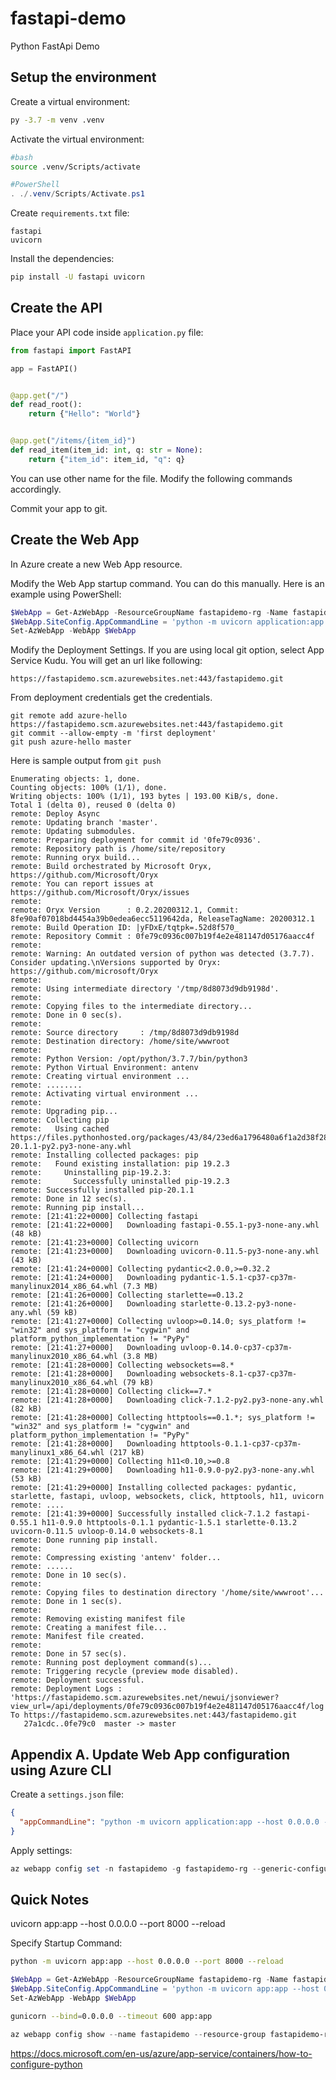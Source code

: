 # fastapi-demo
Python FastApi Demo



## Setup the environment

Create a virtual environment:

```bash
py -3.7 -m venv .venv
```

Activate the virtual environment:

```bash
#bash
source .venv/Scripts/activate
```

```powershell
#PowerShell
. ./.venv/Scripts/Activate.ps1
```

Create `requirements.txt` file:

```
fastapi
uvicorn
```

Install the dependencies:

```bash
pip install -U fastapi uvicorn
```



## Create the API

Place your API code inside `application.py` file:

```python
from fastapi import FastAPI

app = FastAPI()


@app.get("/")
def read_root():
    return {"Hello": "World"}


@app.get("/items/{item_id}")
def read_item(item_id: int, q: str = None):
    return {"item_id": item_id, "q": q}
```

You can use other name for the file. Modify the following commands accordingly.

Commit your app to git.

## Create the Web App

In Azure create a new Web App resource.

Modify the Web App startup command. You can do this manually. Here is an example using PowerShell:

```powershell
$WebApp = Get-AzWebApp -ResourceGroupName fastapidemo-rg -Name fastapidemo
$WebApp.SiteConfig.AppCommandLine = 'python -m uvicorn application:app --host 0.0.0.0 --port 8000'
Set-AzWebApp -WebApp $WebApp
```



Modify the Deployment Settings. If you are using local git option, select App Service Kudu. You will get an url like following:

```
https://fastapidemo.scm.azurewebsites.net:443/fastapidemo.git
```

From deployment credentials get the credentials.

```
git remote add azure-hello https://fastapidemo.scm.azurewebsites.net:443/fastapidemo.git
git commit --allow-empty -m 'first deployment'
git push azure-hello master
```

Here is sample output from `git push`

```
Enumerating objects: 1, done.
Counting objects: 100% (1/1), done.
Writing objects: 100% (1/1), 193 bytes | 193.00 KiB/s, done.
Total 1 (delta 0), reused 0 (delta 0)
remote: Deploy Async
remote: Updating branch 'master'.
remote: Updating submodules.
remote: Preparing deployment for commit id '0fe79c0936'.
remote: Repository path is /home/site/repository
remote: Running oryx build...
remote: Build orchestrated by Microsoft Oryx, https://github.com/Microsoft/Oryx
remote: You can report issues at https://github.com/Microsoft/Oryx/issues
remote:
remote: Oryx Version      : 0.2.20200312.1, Commit: 8fe90af07018bd4454a39b0edea6ecc5119642da, ReleaseTagName: 20200312.1
remote: Build Operation ID: |yFDxE/tqtpk=.52d8f570_
remote: Repository Commit : 0fe79c0936c007b19f4e2e481147d05176aacc4f
remote:
remote: Warning: An outdated version of python was detected (3.7.7). Consider updating.\nVersions supported by Oryx: https://github.com/microsoft/Oryx
remote:
remote: Using intermediate directory '/tmp/8d8073d9db9198d'.
remote:
remote: Copying files to the intermediate directory...
remote: Done in 0 sec(s).
remote:
remote: Source directory     : /tmp/8d8073d9db9198d
remote: Destination directory: /home/site/wwwroot
remote:
remote: Python Version: /opt/python/3.7.7/bin/python3
remote: Python Virtual Environment: antenv
remote: Creating virtual environment ...
remote: ........
remote: Activating virtual environment ...
remote:
remote: Upgrading pip...
remote: Collecting pip
remote:   Using cached https://files.pythonhosted.org/packages/43/84/23ed6a1796480a6f1a2d38f2802901d078266bda38388954d01d3f2e821d/pip-20.1.1-py2.py3-none-any.whl
remote: Installing collected packages: pip
remote:   Found existing installation: pip 19.2.3
remote:     Uninstalling pip-19.2.3:
remote:       Successfully uninstalled pip-19.2.3
remote: Successfully installed pip-20.1.1
remote: Done in 12 sec(s).
remote: Running pip install...
remote: [21:41:22+0000] Collecting fastapi
remote: [21:41:22+0000]   Downloading fastapi-0.55.1-py3-none-any.whl (48 kB)
remote: [21:41:23+0000] Collecting uvicorn
remote: [21:41:23+0000]   Downloading uvicorn-0.11.5-py3-none-any.whl (43 kB)
remote: [21:41:24+0000] Collecting pydantic<2.0.0,>=0.32.2
remote: [21:41:24+0000]   Downloading pydantic-1.5.1-cp37-cp37m-manylinux2014_x86_64.whl (7.3 MB)
remote: [21:41:26+0000] Collecting starlette==0.13.2
remote: [21:41:26+0000]   Downloading starlette-0.13.2-py3-none-any.whl (59 kB)
remote: [21:41:27+0000] Collecting uvloop>=0.14.0; sys_platform != "win32" and sys_platform != "cygwin" and platform_python_implementation != "PyPy"
remote: [21:41:27+0000]   Downloading uvloop-0.14.0-cp37-cp37m-manylinux2010_x86_64.whl (3.8 MB)
remote: [21:41:28+0000] Collecting websockets==8.*
remote: [21:41:28+0000]   Downloading websockets-8.1-cp37-cp37m-manylinux2010_x86_64.whl (79 kB)
remote: [21:41:28+0000] Collecting click==7.*
remote: [21:41:28+0000]   Downloading click-7.1.2-py2.py3-none-any.whl (82 kB)
remote: [21:41:28+0000] Collecting httptools==0.1.*; sys_platform != "win32" and sys_platform != "cygwin" and platform_python_implementation != "PyPy"
remote: [21:41:28+0000]   Downloading httptools-0.1.1-cp37-cp37m-manylinux1_x86_64.whl (217 kB)
remote: [21:41:29+0000] Collecting h11<0.10,>=0.8
remote: [21:41:29+0000]   Downloading h11-0.9.0-py2.py3-none-any.whl (53 kB)
remote: [21:41:29+0000] Installing collected packages: pydantic, starlette, fastapi, uvloop, websockets, click, httptools, h11, uvicorn
remote: ....
remote: [21:41:39+0000] Successfully installed click-7.1.2 fastapi-0.55.1 h11-0.9.0 httptools-0.1.1 pydantic-1.5.1 starlette-0.13.2 uvicorn-0.11.5 uvloop-0.14.0 websockets-8.1
remote: Done running pip install.
remote:
remote: Compressing existing 'antenv' folder...
remote: ......
remote: Done in 10 sec(s).
remote:
remote: Copying files to destination directory '/home/site/wwwroot'...
remote: Done in 1 sec(s).
remote:
remote: Removing existing manifest file
remote: Creating a manifest file...
remote: Manifest file created.
remote:
remote: Done in 57 sec(s).
remote: Running post deployment command(s)...
remote: Triggering recycle (preview mode disabled).
remote: Deployment successful.
remote: Deployment Logs : 'https://fastapidemo.scm.azurewebsites.net/newui/jsonviewer?view_url=/api/deployments/0fe79c0936c007b19f4e2e481147d05176aacc4f/log'
To https://fastapidemo.scm.azurewebsites.net:443/fastapidemo.git
   27a1cdc..0fe79c0  master -> master
```



## Appendix A. Update Web App configuration using Azure CLI

Create a `settings.json` file:

```json
{
  "appCommandLine": "python -m uvicorn application:app --host 0.0.0.0 --port 8000"
}
```

Apply settings:

```powershell
az webapp config set -n fastapidemo -g fastapidemo-rg --generic-configurations '@settings.json'
```



## Quick Notes

uvicorn app:app --host 0.0.0.0 --port 8000 --reload

Specify Startup Command:

```bash
python -m uvicorn app:app --host 0.0.0.0 --port 8000 --reload
```

```powershell
$WebApp = Get-AzWebApp -ResourceGroupName fastapidemo-rg -Name fastapidemo
$WebApp.SiteConfig.AppCommandLine = 'python -m uvicorn app:app --host 0.0.0.0 --port 8000 --reload'
Set-AzWebApp -WebApp $WebApp
```

```bash
gunicorn --bind=0.0.0.0 --timeout 600 app:app
```



```powershell
az webapp config show --name fastapidemo --resource-group fastapidemo-rg
```





https://docs.microsoft.com/en-us/azure/app-service/containers/how-to-configure-python

